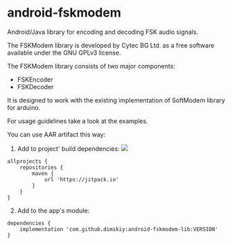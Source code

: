 android-fskmodem
================

Android/Java library for encoding and decoding FSK audio signals.

The FSKModem library is developed by Cytec BG Ltd. as a free software available under the GNU GPLv3 license.

The FSKModem library consists of two major components:

- FSKEncoder
- FSKDecoder

It is designed to work with the existing implementation of SoftModem library for arduino.

For usage guidelines take a look at the examples.

You can use AAR artifact this way:

1. Add to project' build dependencies:
[![](https://jitpack.io/v/dimskiy/android-fskmodem-lib.svg)](https://jitpack.io/#dimskiy/android-fskmodem-lib)

```
allprojects {
    repositories {
        maven {
            url 'https://jitpack.io'
        }
    }
}
```
2. Add to the app's module:
```
dependencies {
    implementation 'com.github.dimskiy:android-fskmodem-lib:VERSION'
}
```